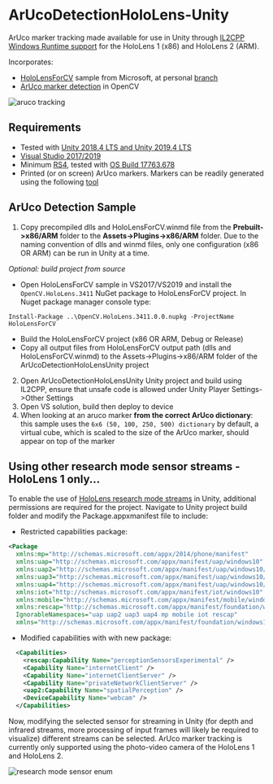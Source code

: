 # ArUcoDetectionHoloLens-Unity
ArUco marker tracking made available for use in Unity through [IL2CPP Windows Runtime support](https://docs.unity3d.com/2018.4/Documentation/Manual/IL2CPP-WindowsRuntimeSupport.html) for the HoloLens 1 (x86) and HoloLens 2 (ARM). 

Incorporates:
- [HoloLensForCV](https://github.com/microsoft/HoloLensForCV) sample from Microsoft, at personal [branch](https://github.com/doughtmw/HoloLensForCV/)
- [ArUco marker detection](https://docs.opencv.org/4.1.1/d5/dae/tutorial_aruco_detection.html) in OpenCV

![aruco tracking](https://github.com/doughtmw/ArUcoDetectionHoloLens-Unity/blob/master/single-aruco-marker.jpg)

## Requirements
- Tested with [Unity 2018.4 LTS and Unity 2019.4 LTS](https://unity3d.com/unity/qa/lts-releases
)
- [Visual Studio 2017/2019](https://visualstudio.microsoft.com/downloads/)
- Minimum [RS4](https://docs.microsoft.com/en-us/windows/mixed-reality/release-notes-april-2018), tested with [OS Build 17763.678](https://support.microsoft.com/en-ca/help/4511553/windows-10-update-kb4511553)
- Printed (or on screen) ArUco markers. Markers can be readily generated using the following [tool](http://chev.me/arucogen/)

## ArUco Detection Sample
1. Copy precompiled dlls and HoloLensForCV.winmd file from the **Prebuilt->x86/ARM** folder to the **Assets->Plugins->x86/ARM** folder. Due to the naming convention of dlls and winmd files, only one configuration (x86 OR ARM) can be run in Unity at a time.

*Optional: build project from source*
- Open HoloLensForCV sample in VS2017/VS2019 and install the `OpenCV.HoloLens.3411` NuGet package to HoloLensForCV project. In Nuget package manager console type:
```
Install-Package ..\OpenCV.HoloLens.3411.0.0.nupkg -ProjectName HoloLensForCV
```
-  Build the HoloLensForCV project (x86 OR ARM, Debug or Release) 
- Copy all output files from HoloLensForCV output path (dlls and HoloLensForCV.winmd) to the Assets->Plugins->x86/ARM folder of the ArUcoDetectionHoloLensUnity project

2. Open ArUcoDetectionHoloLensUnity Unity project and build using IL2CPP, ensure that unsafe code is allowed under Unity Player Settings->Other Settings
3. Open VS solution, build then deploy to device
4. When looking at an aruco marker **from the correct ArUco dictionary**: this sample uses the ```6x6 (50, 100, 250, 500) dictionary``` by default, a virtual cube, which is scaled to the size of the ArUco marker, should appear on top of the marker

## Using other research mode sensor streams - HoloLens 1 only...
To enable the use of [HoloLens research mode streams](https://docs.microsoft.com/en-us/windows/mixed-reality/research-mode) in Unity, additional permissions are required for the project. Navigate to Unity project build folder and modify the Package.appxmanifest file to include: 
- Restricted capabilities package:
```xml 
<Package 
  xmlns:mp="http://schemas.microsoft.com/appx/2014/phone/manifest" 
  xmlns:uap="http://schemas.microsoft.com/appx/manifest/uap/windows10" 
  xmlns:uap2="http://schemas.microsoft.com/appx/manifest/uap/windows10/2" 
  xmlns:uap3="http://schemas.microsoft.com/appx/manifest/uap/windows10/3" 
  xmlns:uap4="http://schemas.microsoft.com/appx/manifest/uap/windows10/4" 
  xmlns:iot="http://schemas.microsoft.com/appx/manifest/iot/windows10" 
  xmlns:mobile="http://schemas.microsoft.com/appx/manifest/mobile/windows10" 
  xmlns:rescap="http://schemas.microsoft.com/appx/manifest/foundation/windows10/restrictedcapabilities" 
  IgnorableNamespaces="uap uap2 uap3 uap4 mp mobile iot rescap" 
  xmlns="http://schemas.microsoft.com/appx/manifest/foundation/windows10"> 
```
- Modified capabilities with with new package:
```xml
  <Capabilities>
    <rescap:Capability Name="perceptionSensorsExperimental" />
    <Capability Name="internetClient" />
    <Capability Name="internetClientServer" />
    <Capability Name="privateNetworkClientServer" />
    <uap2:Capability Name="spatialPerception" />
    <DeviceCapability Name="webcam" />
  </Capabilities>
```

Now, modifying the selected sensor for streaming in Unity (for depth and infrared streams, more processing of input frames will likely be required to visualize) different streams can be selected. ArUco marker tracking is currently only supported using the photo-video camera of the HoloLens 1 and HoloLens 2.

![research mode sensor enum](https://github.com/doughtmw/ArUcoDetectionHoloLens-Unity/blob/master/research-mode-sensors.PNG)
